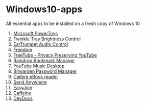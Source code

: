 # Windows10-apps
All essential apps to be installed on a fresh copy of Windows 10

1) [Microsoft PowerToys](https://github.com/microsoft/PowerToys/)  
2) [Twinkle Tray Brightness Control](https://github.com/xanderfrangos/twinkle-tray)  
3) [EarTrumpet Audio Control](https://github.com/File-New-Project/EarTrumpet)  
4) [Freedom](https://freedom.to/)
5) [FreeTube - Privacy Preserving YouTube](https://github.com/FreeTubeApp/FreeTube)
6) [Raindrop Bookmark Manager](https://raindrop.io/)
7) [YouTube Music Desktop](https://ytmdesktop.app/)
8) [Bitwarden Password Manager](https://bitwarden.com/)
9) [Calibre eBook reader](https://calibre-ebook.com/)
10) [Send Anywhere](https://send-anywhere.com/)
11) [EasyJoin](https://easyjoin.net/)
12) [Caffeine](http://www.zhornsoftware.co.uk/caffeine/index.html)
13) [DevDocs](https://github.com/egoist/devdocs-desktop)

